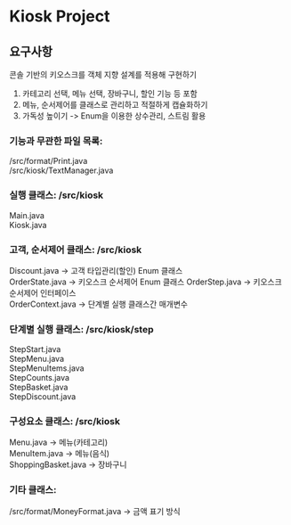 # Kiosk Project

## 요구사항
콘솔 기반의 키오스크를 객체 지향 설계를 적용해 구현하기
1. 카테고리 선택, 메뉴 선택, 장바구니, 할인 기능 등 포함
2. 메뉴, 순서제어를 클래스로 관리하고 적절하게 캡슐화하기
3. 가독성 높이기 -> Enum을 이용한 상수관리, 스트림 활용

### 기능과 무관한 파일 목록:  
/src/format/Print.java  
/src/kiosk/TextManager.java  

### 실행 클래스: /src/kiosk  
Main.java  
Kiosk.java

### 고객, 순서제어 클래스: /src/kiosk  
Discount.java -> 고객 타입관리(할인) Enum 클래스   
OrderState.java -> 키오스크 순서제어 Enum 클래스
OrderStep.java -> 키오스크 순서제어 인터페이스  
OrderContext.java -> 단계별 실행 클래스간 매개변수

### 단계별 실행 클래스: /src/kiosk/step  
StepStart.java  
StepMenu.java  
StepMenuItems.java  
StepCounts.java  
StepBasket.java  
StepDiscount.java

### 구성요소 클래스: /src/kiosk  
Menu.java -> 메뉴(카테고리)  
MenuItem.java -> 메뉴(음식)  
ShoppingBasket.java -> 장바구니

### 기타 클래스:  
/src/format/MoneyFormat.java -> 금액 표기 방식